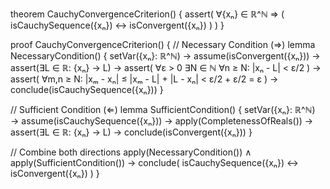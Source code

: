 theorem CauchyConvergenceCriterion() {
  assert(
    ∀{xₙ} ∈ ℝ^ℕ ⇒ (
      isCauchySequence({xₙ}) ↔ isConvergent({xₙ})
    )
  )
}

proof CauchyConvergenceCriterion() {
  // Necessary Condition (⇒)
  lemma NecessaryCondition() {
    setVar({xₙ}: ℝ^ℕ) →
    assume(isConvergent({xₙ})) →
    assert(∃L ∈ ℝ: {xₙ} → L) →
    assert(
      ∀ε > 0 ∃N ∈ ℕ ∀n ≥ N: |xₙ - L| < ε/2
    ) →
    assert(
      ∀m,n ≥ N: |xₘ - xₙ| ≤ |xₘ - L| + |L - xₙ| < ε/2 + ε/2 = ε
    ) →
    conclude(isCauchySequence({xₙ}))
  }

  // Sufficient Condition (⇐)
  lemma SufficientCondition() {
    setVar({xₙ}: ℝ^ℕ) →
    assume(isCauchySequence({xₙ})) →
    apply(CompletenessOfReals()) →
    assert(∃L ∈ ℝ: {xₙ} → L) →
    conclude(isConvergent({xₙ}))
  }

  // Combine both directions
  apply(NecessaryCondition()) ∧
  apply(SufficientCondition()) →
  conclude(
    isCauchySequence({xₙ}) ↔ isConvergent({xₙ})
  )
}